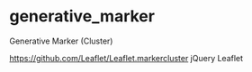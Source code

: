 generative_marker
=================

Generative Marker (Cluster)



https://github.com/Leaflet/Leaflet.markercluster
jQuery
Leaflet